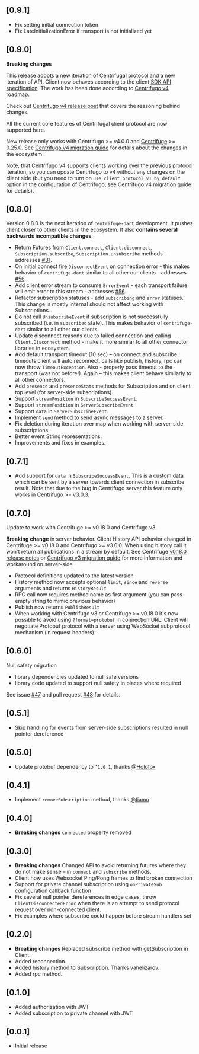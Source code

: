 ## [0.9.1]

* Fix setting initial connection token
* Fix LateInitializationError if transport is not initialized yet 

## [0.9.0]

**Breaking changes**

This release adopts a new iteration of Centrifugal protocol and a new iteration of API. Client now behaves according to the client [SDK API specification](https://centrifugal.dev/docs/transports/client_api). The work has been done according to [Centrifugo v4 roadmap](https://github.com/centrifugal/centrifugo/issues/500).

Check out [Centrifugo v4 release post](https://centrifugal.dev/blog/2022/07/19/centrifugo-v4-released) that covers the reasoning behind changes.

All the current core features of Centrifugal client protocol are now supported here.  

New release only works with Centrifugo >= v4.0.0 and [Centrifuge](https://github.com/centrifugal/centrifuge) >= 0.25.0. See [Centrifugo v4 migration guide](https://centrifugal.dev/docs/getting-started/migration_v4) for details about the changes in the ecosystem.

Note, that Centrifugo v4 supports clients working over the previous protocol iteration, so you can update Centrifugo to v4 without any changes on the client side (but you need to turn on `use_client_protocol_v1_by_default` option in the configuration of Centrifugo, see Centrifugo v4 migration guide for details).

## [0.8.0]

Version 0.8.0 is the next iteration of `centrifuge-dart` development. It pushes client closer to other clients in the ecosystem. It also **contains several backwards incompatible changes**.

* Return Futures from `Client.connect`, `Client.disconnect`, `Subscription.subscribe`, `Subscription.unsubscribe` methods - addresses [#31](https://github.com/centrifugal/centrifuge-dart/issues/31).
* On initial connect fire `DisconnectEvent` on connection error - this makes behavior of `centrifuge-dart` similar to all other our clients - addresses [#56](https://github.com/centrifugal/centrifuge-dart/issues/56).
* Add client error stream to consume `ErrorEvent` - each transport failure will emit error to this stream - addresses [#56](https://github.com/centrifugal/centrifuge-dart/issues/56).
* Refactor subscription statuses - add `subscribing` and `error` statuses. This change is mostly internal should not affect working with Subscriptions.
* Do not call `UnsubscribeEvent` if subscription is not successfully subscribed (i.e. in `subscribed` state). This makes behavior of `centrifuge-dart` similar to all other our clients.
* Update disconnect reasons due to failed connection and calling `Client.Disconnect` method - make it more similar to all other connector libraries in ecosystem.
* Add default transport timeout (10 sec) – on connect and subscribe timeouts client will auto reconnect, calls like publish, history, rpc can now throw `TimeoutException`. Also - properly pass timeout to the transport (was not before!). Again – this makes client behave similarly to all other connectors.
* Add `presence` and `presenceStats` methods for Subscription and on client top level (for server-side subscriptions).
* Support `streamPosition` in `SubscribeSuccessEvent`.
* Support `streamPosition` in `ServerSubscribeEvent`.
* Support `data` in `ServerSubscribeEvent`.
* Implement `send` method to send async messages to a server.
* Fix deletion during iteration over map when working with server-side subscriptions.
* Better event String representations.
* Improvements and fixes in examples.

## [0.7.1]

* Add support for `data` in `SubscribeSuccessEvent`. This is a custom data which can be sent by a server towards client connection in subscribe result. Note that due to the bug in Centrifugo server this feature only works in Centrifugo >= v3.0.3.

## [0.7.0]

Update to work with Centrifuge >= v0.18.0 and Centrifugo v3.

**Breaking change** in server behavior. Client History API behavior changed in Centrifuge >= v0.18.0 and Centrifugo >= v3.0.0. When using history call it won't return all publications in a stream by default. See Centrifuge [v0.18.0 release notes](https://github.com/centrifugal/centrifuge/releases/tag/v0.18.0) or [Centrifugo v3 migration guide](https://centrifugal.dev/docs/getting-started/migration_v3) for more information and workaround on server-side.

* Protocol definitions updated to the latest version 
* History method now accepts optional `limit`, `since` and `reverse` arguments and returns `HistoryResult`
* RPC call now requires method name as first argument (you can pass empty string to mimic previous behavior)
* Publish now returns `PublishResult`
* When working with Centrifugo v3 or Centrifuge >= v0.18.0 it's now possible to avoid using `?format=protobuf` in connection URL. Client will negotiate Protobuf protocol with a server using WebSocket subprotocol mechanism (in request headers).

## [0.6.0]

Null safety migration

* library dependencies updated to null safe versions
* library code updated to support null safety in places where required

See issue [#47](https://github.com/centrifugal/centrifuge-dart/issues/47) and pull request [#48](https://github.com/centrifugal/centrifuge-dart/pull/48) for details.

## [0.5.1]
* Skip handling for events from server-side subscriptions resulted in null pointer dereference 

## [0.5.0]
* Update protobuf dependency to `^1.0.1`, thanks [@Holofox](https://github.com/Holofox)

## [0.4.1]
* Implement `removeSubscription` method, thanks [@tiamo](https://github.com/tiamo)

## [0.4.0]
* **Breaking changes** `connected` property removed

## [0.3.0]
* **Breaking changes** Changed API to avoid returning futures where they do not make sense – in `connect` and `subscribe` methods.
* Client now uses Websocket Ping/Pong frames to find broken connection
* Support for private channel subscription using `onPrivateSub` configuration callback function
* Fix several null pointer dereferences in edge cases, throw `ClientDisconnectedError` when there is an attempt to send protocol request over non-connected client.
* Fix examples where subscribe could happen before stream handlers set

## [0.2.0]
* **Breaking changes** Replaced subscribe method with getSubscription in Client. 
* Added reconnection.
* Added history method to Subscription. Thanks [vanelizarov](https://github.com/vanelizarov).
* Added rpc method.

## [0.1.0]
* Added authorization with JWT
* Added subscription to private channel with JWT

## [0.0.1]

* Initial release